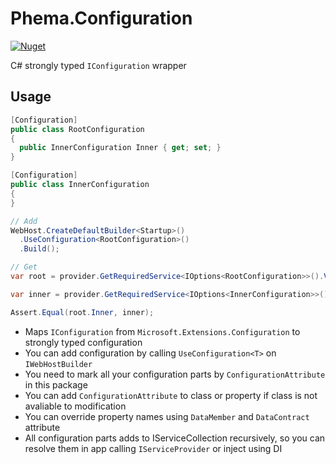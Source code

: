 # Phema.Configuration

[![Nuget](https://img.shields.io/nuget/v/Phema.Configuration.svg)](https://www.nuget.org/packages/Phema.Configuration)

C# strongly typed `IConfiguration` wrapper

## Usage

```csharp
[Configuration]
public class RootConfiguration
{
  public InnerConfiguration Inner { get; set; }
}

[Configuration]
public class InnerConfiguration
{
}

// Add
WebHost.CreateDefaultBuilder<Startup>()
  .UseConfiguration<RootConfiguration>()
  .Build();

// Get
var root = provider.GetRequiredService<IOptions<RootConfiguration>>().Value;

var inner = provider.GetRequiredService<IOptions<InnerConfiguration>>().Value;

Assert.Equal(root.Inner, inner);
```

- Maps `IConfiguration` from `Microsoft.Extensions.Configuration` to strongly typed configuration
- You can add configuration by calling `UseConfiguration<T>` on `IWebHostBuilder`
- You need to mark all your configuration parts by `ConfigurationAttribute` in this package
- You can add `ConfigurationAttribute` to class or property if class is not avaliable to modification
- You can override property names using `DataMember` and `DataContract` attribute
- All configuration parts adds to IServiceCollection recursively, so you can resolve them in app calling `IServiceProvider` or inject using DI
